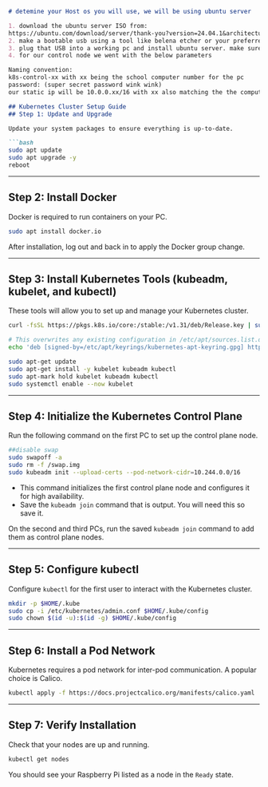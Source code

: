 ```markdown
# detemine your Host os you will use, we will be using ubuntu server

1. download the ubuntu server ISO from: 
https://ubuntu.com/download/server/thank-you?version=24.04.1&architecture=amd64&lts=true
2. make a bootable usb using a tool like belena etcher or your preferred method. 
3. plug that USB into a working pc and install ubuntu server. make sure to install ssh, everything else can be default/below
4. for our control node we went with the below parameters

Naming convention: 
k8s-control-xx with xx being the school computer number for the pc
password: (super secret password wink wink)
our static ip will be 10.0.0.xx/16 with xx also matching the the computer number

## Kubernetes Cluster Setup Guide
## Step 1: Update and Upgrade

Update your system packages to ensure everything is up-to-date.

```bash
sudo apt update
sudo apt upgrade -y
reboot
```

---

## Step 2: Install Docker

Docker is required to run containers on your PC.

```bash
sudo apt install docker.io
```

After installation, log out and back in to apply the Docker group change.

---

## Step 3: Install Kubernetes Tools (kubeadm, kubelet, and kubectl)

These tools will allow you to set up and manage your Kubernetes cluster.

```bash
curl -fsSL https://pkgs.k8s.io/core:/stable:/v1.31/deb/Release.key | sudo gpg --dearmor -o /etc/apt/keyrings/kubernetes-apt-keyring.gpg

# This overwrites any existing configuration in /etc/apt/sources.list.d/kubernetes.list
echo 'deb [signed-by=/etc/apt/keyrings/kubernetes-apt-keyring.gpg] https://pkgs.k8s.io/core:/stable:/v1.31/deb/ /' | sudo tee /etc/apt/sources.list.d/kubernetes.list

sudo apt-get update
sudo apt-get install -y kubelet kubeadm kubectl
sudo apt-mark hold kubelet kubeadm kubectl
sudo systemctl enable --now kubelet

```

---

## Step 4: Initialize the Kubernetes Control Plane

Run the following command on the first PC to set up the control plane node.

```bash
##disable swap
sudo swapoff -a
sudo rm -f /swap.img 
sudo kubeadm init --upload-certs --pod-network-cidr=10.244.0.0/16
```

- This command initializes the first control plane node and configures it for high availability.
- Save the `kubeadm join` command that is output. You will need this so save it.

On the second and third PCs, run the saved `kubeadm join` command to add them as control plane nodes.

---

## Step 5: Configure kubectl

Configure `kubectl` for the first user to interact with the Kubernetes cluster.

```bash
mkdir -p $HOME/.kube
sudo cp -i /etc/kubernetes/admin.conf $HOME/.kube/config
sudo chown $(id -u):$(id -g) $HOME/.kube/config
```

---

## Step 6: Install a Pod Network

Kubernetes requires a pod network for inter-pod communication. A popular choice is Calico.

```bash
kubectl apply -f https://docs.projectcalico.org/manifests/calico.yaml
```
---

## Step 7: Verify Installation

Check that your nodes are up and running.
```bash
kubectl get nodes
```

You should see your Raspberry Pi listed as a node in the `Ready` state.
```
